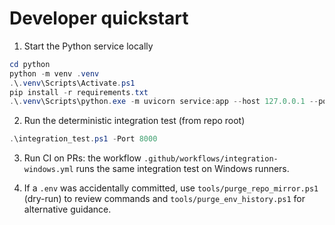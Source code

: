 # Developer quickstart

1) Start the Python service locally

```powershell
cd python
python -m venv .venv
.\.venv\Scripts\Activate.ps1
pip install -r requirements.txt
.\.venv\Scripts\python.exe -m uvicorn service:app --host 127.0.0.1 --port 8000
```

2) Run the deterministic integration test (from repo root)

```powershell
.\integration_test.ps1 -Port 8000
```

3) Run CI on PRs: the workflow `.github/workflows/integration-windows.yml` runs the same integration test on Windows runners.

4) If a `.env` was accidentally committed, use `tools/purge_repo_mirror.ps1` (dry-run) to review commands and `tools/purge_env_history.ps1` for alternative guidance.
